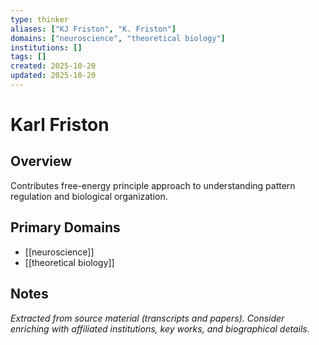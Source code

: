 ```yaml
---
type: thinker
aliases: ["KJ Friston", "K. Friston"]
domains: ["neuroscience", "theoretical biology"]
institutions: []
tags: []
created: 2025-10-20
updated: 2025-10-20
---
```


# Karl Friston

## Overview

Contributes free-energy principle approach to understanding pattern regulation and biological organization.

## Primary Domains

- [[neuroscience]]
- [[theoretical biology]]

## Notes

*Extracted from source material (transcripts and papers). Consider enriching with affiliated institutions, key works, and biographical details.*
